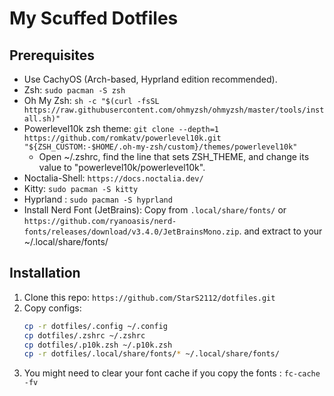 # My Scuffed Dotfiles

<image-card alt="GitHub Repo Preview" src="images/desktop-preview.png" ></image-card>

## Prerequisites
- Use CachyOS (Arch-based, Hyprland edition recommended).
- Zsh: `sudo pacman -S zsh`
- Oh My Zsh: `sh -c "$(curl -fsSL https://raw.githubusercontent.com/ohmyzsh/ohmyzsh/master/tools/install.sh)"` 
- Powerlevel10k zsh theme: `git clone --depth=1 https://github.com/romkatv/powerlevel10k.git "${ZSH_CUSTOM:-$HOME/.oh-my-zsh/custom}/themes/powerlevel10k"`
  - Open ~/.zshrc, find the line that sets ZSH_THEME, and change its value to "powerlevel10k/powerlevel10k".
- Noctalia-Shell: `https://docs.noctalia.dev/`
- Kitty: `sudo pacman -S kitty`
- Hyprland : `sudo pacman -S hyprland`
- Install Nerd Font (JetBrains): Copy from `.local/share/fonts/` or `https://github.com/ryanoasis/nerd-fonts/releases/download/v3.4.0/JetBrainsMono.zip`. and extract to your ~/.local/share/fonts/

## Installation
1. Clone this repo: `https://github.com/StarS2112/dotfiles.git`
2. Copy configs:
   ```bash
   cp -r dotfiles/.config ~/.config
   cp dotfiles/.zshrc ~/.zshrc
   cp dotfiles/.p10k.zsh ~/.p10k.zsh
   cp -r dotfiles/.local/share/fonts/* ~/.local/share/fonts/ 
3. You might need to clear your font cache if you copy the fonts : `fc-cache -fv`
